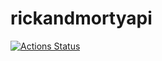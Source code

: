 # rickandmortyapi

[![Actions Status](https://github.com/psotou/rickandmortyapi/workflows/build/badge.svg)](https://github.com/psotou/rickandmortyapi/actions)
